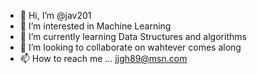- 👋 Hi, I’m @jav201
- 👀 I’m interested in Machine Learning
- 🌱 I’m currently learning Data Structures and algorithms
- 💞️ I’m looking to collaborate on wahtever comes along
- 📫 How to reach me ... jjgh89@msn.com

<!---
jav201/jav201 is a ✨ special ✨ repository because its `README.md` (this file) appears on your GitHub profile.
You can click the Preview link to take a look at your changes.
--->
